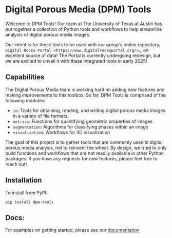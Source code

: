 # Digital Porous Media (DPM) Tools
Welcome to DPM Tools! Our team at The University of Texas at Austin has put together a collection of Python tools and workflows to help streamline analysis of digital porous media images. 

Our intent is for these tools to be used with our group's online repository, `Digital Rocks Portal <https://www.digitalrocksportal.org/>`_, an excellent source of data! The Portal is currently undergoing redesign, but we are excited to unveil it with these integrated tools in early 2025!

## Capabilities
The Digital Porous Media team is working hard on adding new features and making improvements to this toolbox. So far, DPM Tools is comprised of the following modules:

- ```io```: Tools for obtaining, reading, and writing digital porous media images in a variety of file formats.
- ```metrics```: Functions for quantifying geometric properties of images
- ```segmentation```: Algorithms for classifying phases within an image
- ```visualization```: Workflows for 3D visualization

The goal of this project is to gather tools that are commonly used in digital porous media analysis, not to reinvent the wheel. By design, we tried to only build functions and workflows that are not readily available in other Python packages. If you have any requests for new features, please feel free to reach out!

## Installation
To install from PyPI:

    pip install dpm-tools

## Docs:
For examples on getting started, please see our [documentation](https://digital-porous-media.github.io/dpm_tools/html/)



